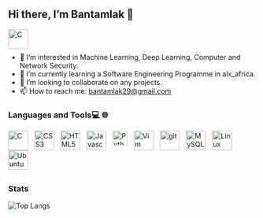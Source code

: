 ## Hi there, I’m Bantamlak 👋

<a href="https://www.linkedin.com/in/bantamlak-tilahun-352514200"><img align="left" alt="C" width="40px" style="padding-right:10px" img src="https://cdn.jsdelivr.net/gh/devicons/devicon/icons/linkedin/linkedin-original.svg" />
</a>
<br>
<br>
  
  
- 👀 I’m interested in Machine Learning, Deep Learning, Computer and Network Security.
- 🌱 I’m currently learning a Software Engineering Programme in alx_africa.
- 💞️ I’m looking to collaborate on any projects.
- 📫 How to reach me: bantamlak29@gmail.com

### Languages and Tools💻 🌐

<img align="left" alt="C" width="40px" style="padding-right:10px" img src="https://cdn.jsdelivr.net/gh/devicons/devicon/icons/c/c-original.svg" />
<img align="left" alt="CSS3" width="40px" style="padding-right:10px" img src="https://cdn.jsdelivr.net/gh/devicons/devicon/icons/css3/css3-original.svg" />
<img align="left" alt="HTML5" width="40px" style="padding-right:10px" img src="https://cdn.jsdelivr.net/gh/devicons/devicon/icons/html5/html5-original.svg" />
<img align="left" alt="Javascript" width="40px" style="padding-right:10px" img src="https://cdn.jsdelivr.net/gh/devicons/devicon/icons/javascript/javascript-original.svg" />
<img align="left" alt="Python" width="30px" style="padding-right:10px" img src="https://cdn.jsdelivr.net/gh/devicons/devicon/icons/python/python-original.svg" />
<img align="left" alt="Vim" width="40px" style="padding-right:10px" img src="https://cdn.jsdelivr.net/gh/devicons/devicon/icons/vim/vim-original.svg" />
<img align="left" alt="git" width="40px" style="padding-right:10px" img src="https://cdn.jsdelivr.net/gh/devicons/devicon/icons/git/git-original.svg" />
<img align="left" alt="MySQL" width="40px" style="padding-right:10px" img src="https://cdn.jsdelivr.net/gh/devicons/devicon/icons/mysql/mysql-original.svg" />
<img align="left" alt="Linux" width="40px" style="padding-right:10px" img src="https://cdn.jsdelivr.net/gh/devicons/devicon/icons/linux/linux-original.svg" />
<img align="left" alt="Ubuntu" width="40px" style="padding-right:10px" img src="https://cdn.jsdelivr.net/gh/devicons/devicon/icons/ubuntu/ubuntu-plain.svg" />
<br>
<br>
<br>
<br>
<br>

### Stats


<!-- ![Bantamlak's GitHub stats](https://github-readme-stats.vercel.app/api?username=Bantamlak12&hide_title=true&hide_border=true&show_icons=true&include_all_commits=true&count_private=true&theme=tokyonight&line_height=21) -->
![Top Langs](https://github-readme-stats.vercel.app/api/top-langs/?username=Bantamlak12&hide_title=true&hide_border=true&layout=compact&theme=tokyonight&line_height=21)

